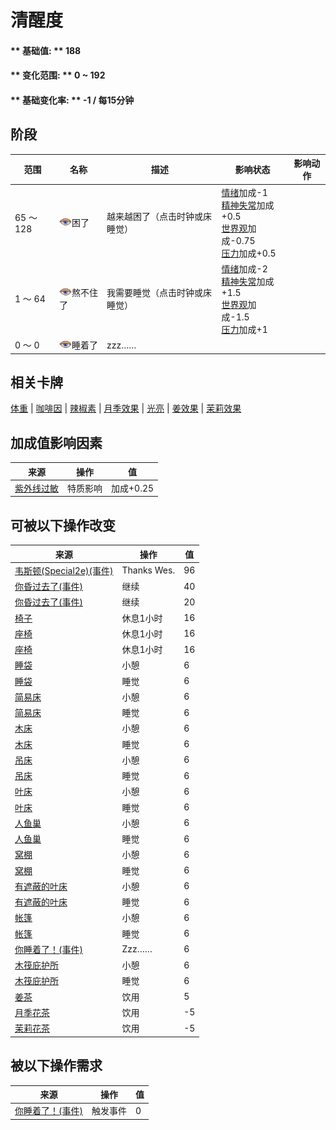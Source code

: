 # 清醒度  
>   
  
#### ** 基础值: ** 188   
#### ** 变化范围: ** 0 ~ 192  
#### ** 基础变化率: ** -1 / 每15分钟  
## 阶段  
范围  |  名称  |  描述  |  影响状态  |  影响动作  
----  |  ----  |  ----  |  ----  |  ----  
65 ～ 128  |  <img decoding="async" src="Sprite/Sleepy.png" href="a.md" style="max-width:20px;max-height:20px;">困了  |  越来越困了（点击时钟或床睡觉）  |  [情绪](Morale.md)加成-1<br>[精神失常](MindState.md)加成+0.5<br>[世界观](Structure.md)加成-0.75<br>[压力](Stress.md)加成+0.5  |    
1 ～ 64  |  <img decoding="async" src="Sprite/Sleepy.png" href="a.md" style="max-width:20px;max-height:20px;">熬不住了  |  我需要睡觉（点击时钟或床睡觉）  |  [情绪](Morale.md)加成-2<br>[精神失常](MindState.md)加成+1.5<br>[世界观](Structure.md)加成-1.5<br>[压力](Stress.md)加成+1  |    
0 ～ 0  |  <img decoding="async" src="Sprite/Sleepy.png" href="a.md" style="max-width:20px;max-height:20px;">睡着了  |  zzz……  |    |    
## 相关卡牌  
[体重](Weight.md)  |  [咖啡因](Caffeine.md)  |  [辣椒素](Capsaicin.md)  |  [月季效果](ChinaRoseEffect.md)  |  [光亮](Light.md)  |  [姜效果](GingerEffect.md)  |  [茉莉效果](JasmineEffect.md)  
## 加成值影响因素  
来源  |  操作  |  值  
----  |  ----  |  ----  
[紫外线过敏](Pk_3_SunAllergy.md)  |  特质影响  |  加成+0.25  
## 可被以下操作改变  
来源  |  操作  |  值  
----  |  ----  |  ----  
[韦斯顿(Special2e)(事件)](Event_WestonSpecial2e.md)  |  Thanks Wes.  |  96  
[你昏过去了(事件)](Event_FaintDizzy.md)  |  继续  |  40  
[你昏过去了(事件)](Event_FaintExhaustion.md)  |  继续  |  20  
[椅子](ChairPlaced.md)  |  休息1小时  |  16  
[座椅](SeatAttached.md)  |  休息1小时  |  16  
[座椅](SeatPlaced.md)  |  休息1小时  |  16  
[睡袋](BedRoll.md)  |  小憩  |  6  
[睡袋](BedRoll.md)  |  睡觉  |  6  
[简易床](BedRustic.md)  |  小憩  |  6  
[简易床](BedRustic.md)  |  睡觉  |  6  
[木床](BedWooden.md)  |  小憩  |  6  
[木床](BedWooden.md)  |  睡觉  |  6  
[吊床](Hammock.md)  |  小憩  |  6  
[吊床](Hammock.md)  |  睡觉  |  6  
[叶床](LeafBed.md)  |  小憩  |  6  
[叶床](LeafBed.md)  |  睡觉  |  6  
[人鱼巢](MermaidNest.md)  |  小憩  |  6  
[人鱼巢](MermaidNest.md)  |  睡觉  |  6  
[窝棚](Shelter.md)  |  小憩  |  6  
[窝棚](Shelter.md)  |  睡觉  |  6  
[有遮蔽的叶床](ShelteredLeafBed.md)  |  小憩  |  6  
[有遮蔽的叶床](ShelteredLeafBed.md)  |  睡觉  |  6  
[帐篷](TentDeployed.md)  |  小憩  |  6  
[帐篷](TentDeployed.md)  |  睡觉  |  6  
[你睡着了！(事件)](Event_FallingAsleep.md)  |  Zzz……  |  6  
[木筏庇护所](RaftShelter.md)  |  小憩  |  6  
[木筏庇护所](RaftShelter.md)  |  睡觉  |  6  
[姜茶](LQ_GingerTea.md)  |  饮用  |  5  
[月季花茶](LQ_ChinaRoseTea.md)  |  饮用  |  -5  
[茉莉花茶](LQ_JasmineTea.md)  |  饮用  |  -5  
## 被以下操作需求  
来源  |  操作  |  值  
----  |  ----  |  ----  
[你睡着了！(事件)](Event_FallingAsleep.md)  |  触发事件  |  0  


<script>document.title="清醒度 - 卡牌生存百科 Card Survival Wiki";</script>